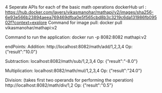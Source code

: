 4 Seperate APIs for each of the basic math operations
dockerHub url : https://hub.docker.com/layers/vikasmanohar/mathapi/v2/images/sha256-6e93e566b23894aeea769469dfba0e5f565cbd8b3c3219c6da131986fb09502f?context=explore
Command for image pull: docker pull vikasmanohar/mathapi:v2

Command to run the application: docker run -p 8082:8082 mathapi:v2

endPoints: 
Addition:
http://localhost:8082/math/add/1,2,3,4
Op: {"result":"10.0"}

Subtraction:
localhost:8082/math/sub/1,2,3,4
Op: {"result":"-8.0"}

Multiplication:
localhost:8082/math/mul/1,2,3,4
Op: {"result":"24.0"}

Division: (takes first two operands for performing the operation)
http://localhost:8082/math/div/1,2
Op: {"result":"0.5"}

